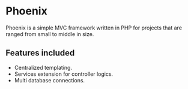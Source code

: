 # Phoenix

Phoenix is a simple MVC framework written in PHP for projects that are ranged from small to middle in size.


## Features included
- Centralized templating.
- Services extension for controller logics.
- Multi database connections.
